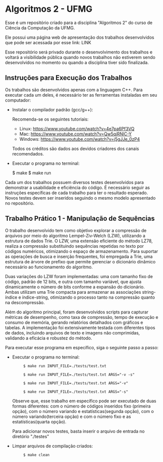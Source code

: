 # Algoritmos 2 - UFMG

Esse é um repositório criado para a disciplina "Algoritmos 2" do curso de Ciência da Computação da UFMG.

Ele possui uma página web de apresentação dos trabalhos desenvolvidos que pode ser acessada por esse link: LINK

Esse repositório será privado durante o desenvolvimento dos trabalhos e voltará a visibilidade pública quando 
novos trabalhos não estiverem sendo desenvolvidos no momento ou quando a disciplina tiver sido finalizada.

## Instruções para Execução dos Trabalhos

Os trabalhos são desenvolvidos apenas com a linguagem C++. Para executar cada um deles, é necessário ter as ferramentas instaladas em seu computador:

 - Instalar o compilador padrão (gcc/g++):
    
     Recomenda-se os seguintes tutoriais:
    
     - Linux: https://www.youtube.com/watch?v=4e7pa6Pf3VQ
     - Mac: https://www.youtube.com/watch?v=Qw5qjRNlC-Y
     - Windows: https://www.youtube.com/watch?v=j5gJJe_0zP4

     Todos os créditos são dados aos devidos criadores dos canais recomendados.

 - Executar o programa no terminal:

     $ make
     $ make run
    
Cada um dos trabalhos possuem diversos testes desenvolvidos para demonstrar a usabilidade e eficiência do código. É necessário seguir as instruções específicas de cada trabalho para ter o resultado esperado. Novos testes devem ser inseridos seguindo o mesmo modelo apresentado no repositório.

## Trabalho Prático 1 - Manipulação de Sequências

O trabalho desenvolvido tem como objetivo explorar a compressão de arquivos por meio do algoritmo Lempel-Ziv-Welch (LZW), utilizando a estrutura de dados Trie. O LZW, uma extensão eficiente do método LZ78, realiza a compressão substituindo sequências repetidas no texto por códigos numéricos, otimizando o espaço de armazenamento. Para suportar as operações de busca e inserção frequentes, foi empregada a Trie, uma estrutura de árvore de prefixo que permite gerenciar o dicionário dinâmico necessário ao funcionamento do algoritmo.

Duas variações do LZW foram implementadas: uma com tamanho fixo de código, padrão de 12 bits, e outra com tamanho variável, que ajusta dinamicamente o número de bits conforme a expansão do dicionário. Ambas utilizam uma Trie compacta para armazenar as associações string-índice e índice-string, otimizando o processo tanto na compressão quanto na descompressão.

Além do algoritmo principal, foram desenvolvidos scripts para capturar métricas de desempenho, como taxa de compressão, tempo de execução e consumo de memória, gerando relatórios detalhados com gráficos e tabelas. A implementação foi extensivamente testada com diferentes tipos de dados, incluindo arquivos de texto e imagens não comprimidas, validando a eficácia e robustez do método.

Para executar esse programa em específico, siga o seguinte passo a passo:

 - Executar o programa no terminal:

            $ make run INPUT_FILE=./tests/test.txt
            
            $ make run INPUT_FILE=./tests/test.txt ARGS="-v -s"

            $ make run INPUT_FILE=./tests/test.txt ARGS="-v"

            $ make run INPUT_FILE=./tests/test.txt ARGS="-s"

    Observe que, esse trabalho em específico pode ser executado de duas formas diferentes: com o número de códigos inseridos fixo (primeira opção), com o número variando e estatísticas(segunda opção), com o número variando(terceira opção) e com o número fixo e as estatísticas(quarta opção). 

    Para adicionar novos testes, basta inserir o arquivo de entrada no diretório "./testes"

 - Limpar arquivos de compilação criados:

            $ make clean
